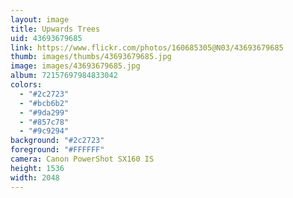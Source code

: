 ```yaml
---
layout: image
title: Upwards Trees
uid: 43693679685
link: https://www.flickr.com/photos/160685305@N03/43693679685
thumb: images/thumbs/43693679685.jpg
image: images/43693679685.jpg
album: 72157697984833042
colors: 
  - "#2c2723"
  - "#bcb6b2"
  - "#9da299"
  - "#857c78"
  - "#9c9294"
background: "#2c2723"
foreground: "#FFFFFF"
camera: Canon PowerShot SX160 IS
height: 1536
width: 2048
---
```


